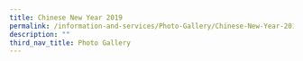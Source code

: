 ```yaml
---
title: Chinese New Year 2019
permalink: /information-and-services/Photo-Gallery/Chinese-New-Year-2019/permalink
description: ""
third_nav_title: Photo Gallery
---
```

